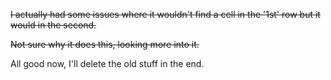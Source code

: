 ~~I actually had some issues where it wouldn't find a cell in the '1st' row but it would in the second.~~

~~Not sure why it does this, looking more into it.~~

All good now, I'll delete the old stuff in the end.